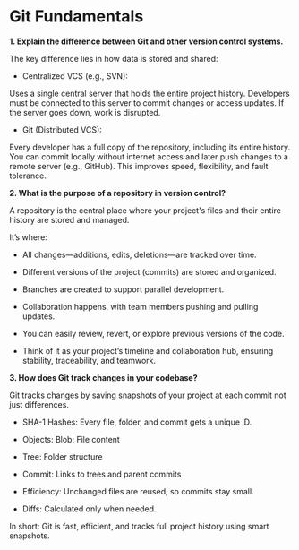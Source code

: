 # Git Fundamentals

**1. Explain the difference between Git and other version control systems.**

The key difference lies in how data is stored and shared:

- Centralized VCS (e.g., SVN):

Uses a single central server that holds the entire project history. Developers must be connected to this server to commit changes or access updates. If the server goes down, work is disrupted.

- Git (Distributed VCS):

Every developer has a full copy of the repository, including its entire history. You can commit locally without internet access and later push changes to a remote server (e.g., GitHub). This improves speed, flexibility, and fault tolerance.

**2. What is the purpose of a repository in version control?**

A repository is the central place where your project's files and their entire history are stored and managed.

It’s where:

- All changes—additions, edits, deletions—are tracked over time.

- Different versions of the project (commits) are stored and organized.

- Branches are created to support parallel development.

- Collaboration happens, with team members pushing and pulling updates.

- You can easily review, revert, or explore previous versions of the code.

- Think of it as your project’s timeline and collaboration hub, ensuring stability, traceability, and teamwork.

**3. How does Git track changes in your codebase?**

Git tracks changes by saving snapshots of your project at each commit not just differences.

- SHA-1 Hashes: Every file, folder, and commit gets a unique ID.

- Objects: Blob: File content

- Tree: Folder structure

- Commit: Links to trees and parent commits

- Efficiency: Unchanged files are reused, so commits stay small.

- Diffs: Calculated only when needed.

In short: Git is fast, efficient, and tracks full project history using smart snapshots.
